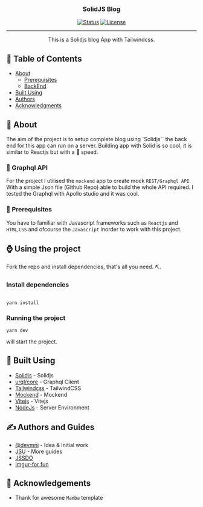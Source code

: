 
<h3 align="center">SolidJS Blog</h3>

<div align="center">

[![Status](https://img.shields.io/badge/status-active-success.svg)]() 
[![License](https://img.shields.io/badge/license-MIT-blue.svg)](/LICENSE)

</div>

---

<p align="center"> This is a Solidjs blog App with Tailwindcss.
    <br> 
</p>

## 📝 Table of Contents

- [About](#about)
  - [Prerequisites](#-prerequisites-)
  - [BackEnd](#Graphql)
- [Built Using](#built_using)
- [Authors](#authors)
- [Acknowledgments](#acknowledgement)

## 🧐 About <a name = "about"></a>

The aim of the project is to setup complete blog using `Solidjs`` the back end for this app can run on a server. Building app with Solid is so cool, it is similar to Reactjs but with a 🚀 speed.

 

### 🔎  Graphql API <a name = "Graphql"></a>
For the project I utilised the `mockend` app to create mock `REST/Graphql API`. With a simple Json file (Github Repo) able to build the whole API required. I tested the Graphql with Apollo studio and it was cool.
 
### 🧒 Prerequisites <a name = "Prerequisites"></a>

You have to familiar with Javascript frameworks such as `Reactjs` and `HTML`,`CSS` and ofcourse the `Javascript` inorder to work with this project.

## ⌚ Using the project

Fork the repo and install dependencies, that's all you need. ⛏️. 
### Install dependencies
```

yarn install
```
### Running the project

```
yarn dev
```

 
 will start the project.
 

## 🚀  Built Using <a name = "built_using"></a>

- [Solidjs](http://solidjs.com/) - Solidjs
- [urql/core](https://formidable.com/open-source/urql/) - Graphql Client
- [Tailwindcss](https://tailwindcss.com/) - TailwindCSS
- [Mockend](https://mockend.com/) - Mockend
- [Vitejs](https://vitejs.dev/) - Vitejs
- [NodeJs](https://nodejs.org/en/) - Server Environment

## ✍️ Authors <a name = "authors"></a> and Guides
- [@devmnj](https://github.com/devmnj) - Idea & Initial work
- [JSU](http://javascriptsu.wordpress.com/tag/solidjs) - More guides
- [JSSDO](http://jssudo.blogpost.com)
- [Imgur-for fun](https://imgur.com/user/devshots/posts)

## 🎉 Acknowledgements <a name = "acknowledgement"></a>

- Thank for awesome `Mamba` template
